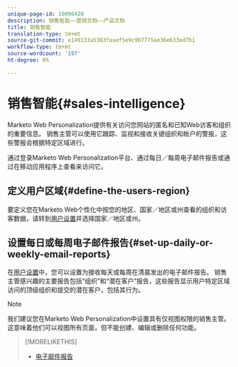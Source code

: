 ```yaml
---
unique-page-id: 10096420
description: 销售智能——营销文档——产品文档
title: 销售智能
translation-type: tm+mt
source-git-commit: e149133a5383faaef5e9c9b7775ae36e633ed7b1
workflow-type: tm+mt
source-wordcount: '197'
ht-degree: 0%

---
```



# 销售智能{#sales-intelligence}

Marketo Web Personalization提供有关访问您网站的匿名和已知Web访客和组织的重要信息。 销售主管可以使用它跟踪、监视和接收关键组织和帐户的警报，这些警报会根据特定区域进行。

通过登录Marketo Web Personalization平台、通过每日／每周电子邮件报告或通过在移动应用程序上查看来访问它。

## 定义用户区域{#define-the-users-region}

要定义您在Marketo Web个性化中按您的地区、国家／地区或州查看的组织和访客数据，请转到[用户设置](/help/marketo/product-docs/web-personalization/getting-started/user-settings.md)并选择国家／地区或州。

## 设置每日或每周电子邮件报告{#set-up-daily-or-weekly-email-reports}

在[用户设置](/help/marketo/product-docs/web-personalization/getting-started/user-settings.md)中，您可以设置为接收每天或每周在清晨发出的电子邮件报告。 销售主管感兴趣的主要报告包括“组织”和“潜在客户”报告，这些报告显示用户特定区域访问的顶级组织和提交的潜在客户，包括其行为。

>[!NOTE]
>
>我们建议您在Marketo Web Personalization中设置具有仅视图权限的销售主管。 这意味着他们可以视图所有页面，但不能创建、编辑或删除任何功能。

>[!MORELIKETHIS]
>
>* [电子邮件报告](email-reports.md)

